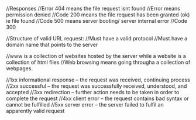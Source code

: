 //Responses
//Error 404 means the file request isnt found
//Error means permission denied
//Code 200 means the file request has been granted (ok) ie file found
//Code 500 means server booting/ server internal error
//Code 300

//Structure of valid URL request:
//Must have a valid protocol
//Must have a domain name that points to the server


//www is a collection of websites hosted by the server while a website is a collection of html files
//Web browsing means going througha a collection of webpages.

//1xx informational response – the request was received, continuing process
//2xx successful – the request was successfully received, understood, and accepted
//3xx redirection – further action needs to be taken in order to complete the request
//4xx client error – the request contains bad syntax or cannot be fulfilled
//5xx server error – the server failed to fulfil an apparently valid request
